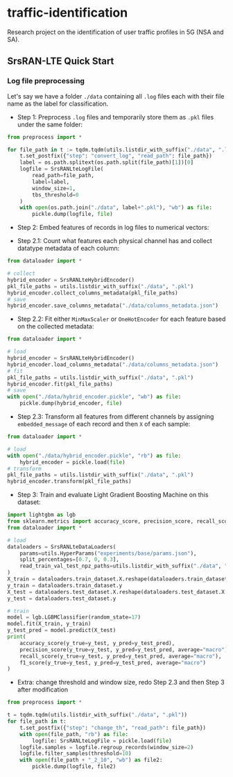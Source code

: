 # traffic-identification
Research project on the identification of user traffic profiles in 5G (NSA and SA). 

## SrsRAN-LTE Quick Start

### Log file preprocessing

Let's say we have a folder `./data` containing all `.log` files each with their file name as the label for 
classification. 

* Step 1: Preprocess `.log` files and temporarily store them as `.pkl` files under the same folder:

```python
from preprocess import *

for file_path in t := tqdm.tqdm(utils.listdir_with_suffix("./data", ".log")):
    t.set_postfix({"step": "convert_log", "read_path": file_path})
    label = os.path.splitext(os.path.split(file_path)[1])[0]
    logfile = SrsRANLteLogFile(
        read_path=file_path,
        label=label,
        window_size=1,
        tbs_threshold=0
    )
    with open(os.path.join("./data", label+".pkl"), "wb") as file:
        pickle.dump(logfile, file)
```

* Step 2: Embed features of records in log files to numerical vectors: 

* Step 2.1: Count what features each physical channel has and collect datatype metadata of each column: 

```python
from dataloader import *

# collect
hybrid_encoder = SrsRANLteHybridEncoder()
pkl_file_paths = utils.listdir_with_suffix("./data", ".pkl")
hybrid_encoder.collect_columns_metadata(pkl_file_paths)
# save
hybrid_encoder.save_columns_metadata("./data/columns_metadata.json")
```

* Step 2.2: Fit either `MinMaxScaler` or `OneHotEncoder` for each feature based on the collected metadata:

```python
from dataloader import *

# load
hybrid_encoder = SrsRANLteHybridEncoder()
hybrid_encoder.load_columns_metadata("./data/columns_metadata.json")
# fit
pkl_file_paths = utils.listdir_with_suffix("./data", ".pkl")
hybrid_encoder.fit(pkl_file_paths)
# save
with open("./data/hybrid_encoder.pickle", "wb") as file:
    pickle.dump(hybrid_encoder, file)
```

* Step 2.3: Transform all features from different channels by assigning `embedded_message` of each record and then 
`X` of each sample: 

```python
from dataloader import *

# load
with open("./data/hybrid_encoder.pickle", "rb") as file:
    hybrid_encoder = pickle.load(file)
# transform
pkl_file_paths = utils.listdir_with_suffix("./data", ".pkl")
hybrid_encoder.transform(pkl_file_paths)
```

* Step 3: Train and evaluate Light Gradient Boosting Machine on this dataset: 

```python
import lightgbm as lgb
from sklearn.metrics import accuracy_score, precision_score, recall_score, f1_score
from dataloader import *

# load
dataloaders = SrsRANLteDataLoaders(
    params=utils.HyperParams("experiments/base/params.json"), 
    split_percentages=[0.7, 0, 0.3], 
    read_train_val_test_npz_paths=utils.listdir_with_suffix("./data", ".npz")
)
X_train = dataloaders.train_dataset.X.reshape(dataloaders.train_dataset.X.shape[0], -1)
y_train = dataloaders.train_dataset.y
X_test = dataloaders.test_dataset.X.reshape(dataloaders.test_dataset.X.shape[0], -1)
y_test = dataloaders.test_dataset.y

# train
model = lgb.LGBMClassifier(random_state=17)
model.fit(X_train, y_train)
y_test_pred = model.predict(X_test)
print(
    accuracy_score(y_true=y_test, y_pred=y_test_pred), 
    precision_score(y_true=y_test, y_pred=y_test_pred, average="macro"), 
    recall_score(y_true=y_test, y_pred=y_test_pred, average="macro"), 
    f1_score(y_true=y_test, y_pred=y_test_pred, average="macro")
)
```

* Extra: change threshold and window size, redo Step 2.3 and then Step 3 after modification

```python
from preprocess import *

t = tqdm.tqdm(utils.listdir_with_suffix("./data", ".pkl"))
for file_path in t:
    t.set_postfix({"step": "change_th", "read_path": file_path})
    with open(file_path, "rb") as file:
        logfile: SrsRANLteLogFile = pickle.load(file)
    logfile.samples = logfile.regroup_records(window_size=2)
    logfile.filter_samples(threshold=10)
    with open(file_path + "_2_10", "wb") as file2:
        pickle.dump(logfile, file2)
```


